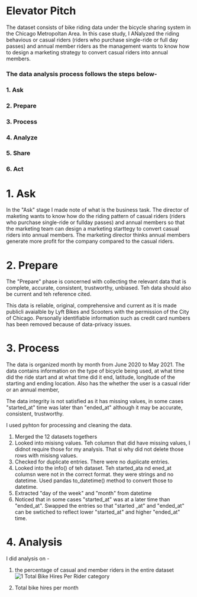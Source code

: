 # Elevator Pitch
The dataset consists of bike riding data under the bicycle sharing system in the Chicago Metropoltan Area. In this case study, I ANalyzed the riding behavious or casual riders (riders who purchase single-ride or full day passes) and annual member riders as the management wants to know how to design a marketing strategy to convert casual riders into annual members. 


### The data analysis process follows the steps below-
### 1. Ask
### 2. Prepare
### 3. Process
### 4. Analyze
### 5. Share
### 6. Act

# 1. Ask
In the "Ask" stage I made note of what is the business task. The director of maketing wants to know how do the riding pattern of casual riders (riders who purchase single-ride or fullday passes) and annual members so that the marketing team can design a marketing starttegy to convert casual riders into annual members. The marketing director thinks annual members generate more profit for the company compared to the casual riders. 

# 2. Prepare
The "Prepare" phase is concerned with collecting the relevant data that is complete, accurate, consistent, trustworthy, unbiased. Teh data should also be current and teh reference cited.

This data is reliable, original, comprehensive and current as it is made publicli avaialble by Lyft Bikes and Scooters with the permission of the City of Chicago. Personally identifiable information such as credit card numbers has been removed because of data-privacy issues.

# 3. Process
The data is organized month by month from June 2020 to May 2021. 
The data contains information on the type of bicycle being used, at what time did the ride start and at what time did it end, latitude, longitude of the starting and ending location. Also has the whether the user is a casual rider or an annual member,

The data integrity is not satisfied as it has missing values, in some cases "started_at" time was later than "ended_at" although it may be accurate, consistent, trustworthy. 

I used pyhton for processing and cleaning the data.

1. Merged the 12 datasets togethers
2. Looked into misisng values. Teh columsn that did have missing values, I didnot require those for my analysis. That si why did not delete those rows with misisng values. 
3. Checked for duplicate entries. There were no duplicate entries.
4. Looked into the info() of teh dataset. Teh started_ata nd ened_at columsn were not in the correct format. they were strings and no datetime. Used pandas to_datetime() method to convert those to datetime.
5. Extracted "day of the week" and "month" from datetime
6. Noticed that in some cases "started_at" was at a later time than "ended_at". Swapped the entries so that "started _at" and "ended_at" can be swtiched to reflect lower "started_at" and higher "ended_at" time.

# 4. Analysis
I did analysis on -
1. the percentage of casual and member riders in the entire dataset
![1  Total Bike Hires Per Rider category](https://user-images.githubusercontent.com/43137227/166157814-777c0507-eacb-46f3-8ef0-e12411dabe0d.PNG)

2. Total bike hires per month





